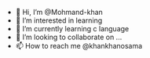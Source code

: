 - 👋 Hi, I’m @Mohmand-khan
- 👀 I’m interested in learning 
- 🌱 I’m currently learning c language 
- 💞️ I’m looking to collaborate on ...
- 📫 How to reach me @khankhanosama

<!---
Mohmand-khan/Mohmand-khan is a ✨ special ✨ repository because its `README.md` (this file) appears on your GitHub profile.
You can click the Preview link to take a look at your changes.
--->
